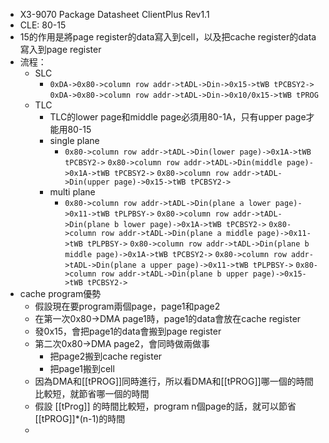 - X3-9070 Package Datasheet ClientPlus Rev1.1
- CLE: 80-15
- 15的作用是將page register的data寫入到cell，以及把cache register的data寫入到page register
- 流程：
	- SLC
		- `0xDA->0x80->column row addr->tADL->Din->0x15->tWB tPCBSY2->`
		  `0xDA->0x80->column row addr->tADL->Din->0x10/0x15->tWB tPROG`
	- TLC
		- TLC的lower page和middle page必須用80-1A，只有upper page才能用80-15
		- single plane
			- `0x80->column row addr->tADL->Din(lower page)->0x1A->tWB tPCBSY2->`
			  `0x80->column row addr->tADL->Din(middle page)->0x1A->tWB tPCBSY2->`
			  `0x80->column row addr->tADL->Din(upper page)->0x15->tWB tPCBSY2->`
		- multi plane
			- `0x80->column row addr->tADL->Din(plane a lower page)->0x11->tWB tPLPBSY->`
			  `0x80->column row addr->tADL->Din(plane b lower page)->0x1A->tWB tPCBSY2->`
			  `0x80->column row addr->tADL->Din(plane a middle page)->0x11->tWB tPLPBSY->`
			  `0x80->column row addr->tADL->Din(plane b middle page)->0x1A->tWB tPCBSY2->`
			  `0x80->column row addr->tADL->Din(plane a upper page)->0x11->tWB tPLPBSY->`
			  `0x80->column row addr->tADL->Din(plane b upper page)->0x15->tWB tPCBSY2->`
- cache program優勢
	- 假設現在要program兩個page，page1和page2
	- 在第一次0x80->DMA page1時，page1的data會放在cache register
	- 發0x15，會把page1的data會搬到page register
	- 第二次0x80->DMA page2，會同時做兩做事
		- 把page2搬到cache register
		- 把page1搬到cell
	- 因為DMA和[[tPROG]]同時進行，所以看DMA和[[tPROG]]哪一個的時間比較短，就節省哪一個的時間
	- 假設 [[tProg]] 的時間比較短，program n個page的話，就可以節省[[tPROG]]*(n-1)的時間
	-